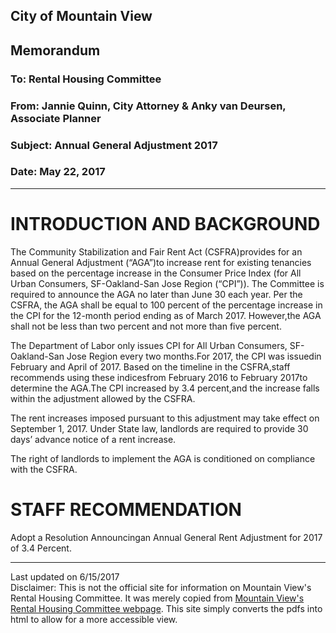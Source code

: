 <script>
  (function(i,s,o,g,r,a,m){i['GoogleAnalyticsObject']=r;i[r]=i[r]||function(){
  (i[r].q=i[r].q||[]).push(arguments)},i[r].l=1*new Date();a=s.createElement(o),
  m=s.getElementsByTagName(o)[0];a.async=1;a.src=g;m.parentNode.insertBefore(a,m)
  })(window,document,'script','https://www.google-analytics.com/analytics.js','ga');

  ga('create', 'UA-101098054-2', 'auto');
  ga('send', 'pageview');

</script>

<div id="google_translate_element"></div><script type="text/javascript">
function googleTranslateElementInit() {
  new google.translate.TranslateElement({pageLanguage: 'en', layout: google.translate.TranslateElement.InlineLayout.SIMPLE}, 'google_translate_element');
}
</script><script type="text/javascript" src="//translate.google.com/translate_a/element.js?cb=googleTranslateElementInit"></script>
       
	   

## City of Mountain View
## Memorandum
### To: Rental Housing Committee
### From: Jannie Quinn, City Attorney & Anky van Deursen, Associate Planner
### Subject: Annual General Adjustment 2017  
### Date: May 22, 2017  

***

# INTRODUCTION AND BACKGROUND  
The Community  Stabilization  and  Fair  Rent  Act  (CSFRA)provides  for  an  Annual General  Adjustment  (“AGA”)to  increase rent  for  existing  tenancies  based  on  the percentage  increase  in  the  Consumer  Price  Index  (for  All  Urban  Consumers,  SF-Oakland-San Jose Region (“CPI”)).  The Committee is required to announce the AGA no later than June 30 each year.  Per the CSFRA, the AGA shall be equal to 100 percent of the  percentage  increase  in  the  CPI  for  the  12-month  period  ending  as  of  March  2017.  However,the AGA shall not be less than two percent and not more than five percent.  

The  Department  of  Labor  only  issues  CPI  for  All  Urban  Consumers,  SF-Oakland-San Jose Region every two months.For 2017, the CPI was issuedin February and April of 2017. Based  on  the  timeline  in  the  CSFRA,staff  recommends  using  these  indicesfrom February  2016  to  February  2017to  determine  the AGA.The CPI  increased  by  3.4 percent,and the increase falls within the adjustment allowed by the CSFRA.  

The rent increases imposed pursuant to this adjustment may take effect on September 1, 2017.  Under State law, landlords are required to provide 30 days’ advance notice of a rent increase.  

The  right  of  landlords  to  implement  the  AGA is  conditioned  on  compliance  with  the CSFRA. 

# STAFF RECOMMENDATION  
Adopt a Resolution  Announcingan  Annual  General  Rent  Adjustment  for  2017  of  3.4 Percent.


***
Last updated on 6/15/2017  
Disclaimer: This is not the official site for information on Mountain View's Rental Housing Committee. It was merely copied from [Mountain View's Rental Housing Committee webpage](http://mountainview.gov/council/rental_housing_committee/default.asp). This site simply converts the pdfs into html to allow for a more accessible view.  
